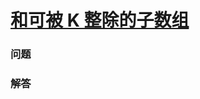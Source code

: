# [和可被 K 整除的子数组](https://leetcode-cn.com/problems/subarray-sums-divisible-by-k)

### 问题



### 解答

```

```

